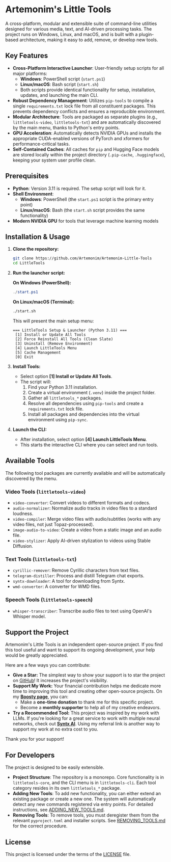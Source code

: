 # Artemonim's Little Tools

A cross-platform, modular and extensible suite of command-line utilities designed for various media, text, and AI-driven processing tasks. The project runs on Windows, Linux, and macOS, and is built with a plugin-based architecture, making it easy to add, remove, or develop new tools.

## Key Features

-   **Cross-Platform Interactive Launcher**: User-friendly setup scripts for all major platforms:
    -   **Windows**: PowerShell script (`start.ps1`)
    -   **Linux/macOS**: Bash script (`start.sh`)
    -   Both scripts provide identical functionality for setup, installation, updates, and launching the main CLI.
-   **Robust Dependency Management**: Utilizes `pip-tools` to compile a single `requirements.txt` lock file from all constituent packages. This prevents dependency conflicts and ensures a reproducible environment.
-   **Modular Architecture**: Tools are packaged as separate plugins (e.g., `littletools-video`, `littletools-txt`) and are automatically discovered by the main menu, thanks to Python's entry points.
-   **GPU Acceleration**: Automatically detects NVIDIA GPUs and installs the appropriate CUDA-enabled versions of PyTorch and xformers for performance-critical tasks.
-   **Self-Contained Caches**: All caches for `pip` and Hugging Face models are stored locally within the project directory (`.pip-cache`, `.huggingface`), keeping your system user profile clean.

## Prerequisites

-   **Python**: Version 3.11 is required. The setup script will look for it.
-   **Shell Environment**:
    -   **Windows**: PowerShell (the `start.ps1` script is the primary entry point)
    -   **Linux/macOS**: Bash (the `start.sh` script provides the same functionality)
-   **Modern NVIDIA GPU** for tools that leverage machine learning models

## Installation & Usage

1. **Clone the repository:**

    ```sh
    git clone https://github.com/Artemonim/Artemonim-Little-Tools
    cd LittleTools
    ```

2. **Run the launcher script:**

    **On Windows (PowerShell):**

    ```powershell
    ./start.ps1
    ```

    **On Linux/macOS (Terminal):**

    ```bash
    ./start.sh
    ```

    This will present the main setup menu:

    ```
    === LittleTools Setup & Launcher (Python 3.11) ===
     [1] Install or Update All Tools
     [2] Force Reinstall All Tools (Clean Slate)
     [3] Uninstall (Remove Environment)
     [4] Launch LittleTools Menu
     [5] Cache Management
     [0] Exit
    ```

3. **Install Tools:**

    - Select option **[1] Install or Update All Tools**.
    - The script will:
        1. Find your Python 3.11 installation.
        2. Create a virtual environment (`.venv`) inside the project folder.
        3. Gather all `littletools_*` packages.
        4. Resolve all dependencies using `pip-tools` and create a `requirements.txt` lock file.
        5. Install all packages and dependencies into the virtual environment using `pip-sync`.

4. **Launch the CLI:**
    - After installation, select option **[4] Launch LittleTools Menu**.
    - This starts the interactive CLI where you can select and run tools.

## Available Tools

The following tool packages are currently available and will be automatically discovered by the menu.

### Video Tools (`littletools-video`)

-   `video-converter`: Convert videos to different formats and codecs.
-   `audio-normalizer`: Normalize audio tracks in video files to a standard loudness.
-   `video-compiler`: Merge video files with audio/subtitles (works with any video files, not just Topaz-processed).
-   `image-audio-to-video`: Create a video from a static image and an audio file.
-   `video-stylizer`: Apply AI-driven stylization to videos using Stable Diffusion.

### Text Tools (`littletools-txt`)

-   `cyrillic-remover`: Remove Cyrillic characters from text files.
-   `telegram-distiller`: Process and distill Telegram chat exports.
-   `syntx-downloader`: A tool for downloading from Syntx.
-   `wmd-converter`: A converter for WMD files.

### Speech Tools (`littletools-speech`)

-   `whisper-transcriber`: Transcribe audio files to text using OpenAI's Whisper model.

## Support the Project

Artemonim's Little Tools is an independent open-source project. If you find this tool useful and want to support its ongoing development, your help would be greatly appreciated.

Here are a few ways you can contribute:

-   **Give a Star:** The simplest way to show your support is to star the project on [GitHub](https://github.com/Artemonim/Artemonim-Little-Tools)! It increases the project's visibility.
-   **Support My Work:** Your financial contribution helps me dedicate more time to improving this tool and creating other open-source projects. On my [**Boosty page**](https://boosty.to/artemonim), you can:
    -   Make a **one-time donation** to thank me for this specific project.
    -   Become a **monthly supporter** to help all of my creative endeavors.
-   **Try a Recommended Tool:** This project was inspired by my work with LLMs. If you're looking for a great service to work with multiple neural networks, check out [**Syntx AI**](https://t.me/syntxaibot?start=aff_157453205). Using my referral link is another way to support my work at no extra cost to you.

Thank you for your support!

## For Developers

The project is designed to be easily extensible.

-   **Project Structure**: The repository is a monorepo. Core functionality is in `littletools-core`, and the CLI menu is in `littletools-cli`. Each tool category resides in its own `littletools_*` package.
-   **Adding New Tools**: To add new functionality, you can either extend an existing package or create a new one. The system will automatically detect any new commands registered via entry points. For detailed instructions, see [ADDING_NEW_TOOLS.md](Docs/ADDING_NEW_TOOLS.md).
-   **Removing Tools**: To remove tools, you must deregister them from the relevant `pyproject.toml` and installer scripts. See [REMOVING_TOOLS.md](Docs/REMOVING_TOOLS.md) for the correct procedure.

## License

This project is licensed under the terms of the [LICENSE](LICENSE) file.
